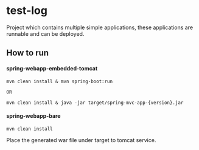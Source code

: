 # test-log
Project which contains multiple simple applications, these applications are runnable and can be deployed.

## How to run

#### spring-webapp-embedded-tomcat
```
mvn clean install & mvn spring-boot:run

OR

mvn clean install & java -jar target/spring-mvc-app-{version}.jar
```

#### spring-webapp-bare
```
mvn clean install
```
Place the generated war file under target to tomcat service.
